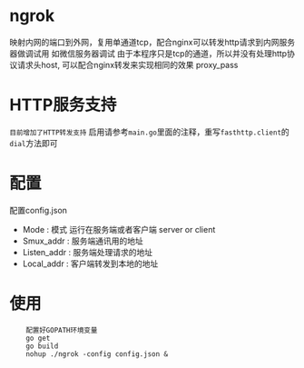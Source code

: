 # ngrok
映射内网的端口到外网，复用单通道tcp，配合nginx可以转发http请求到内网服务器做调试用 如微信服务器调试
由于本程序只是tcp的通道，所以并没有处理http协议请求头host, 可以配合nginx转发来实现相同的效果 proxy_pass


# HTTP服务支持
`目前增加了HTTP转发支持` 启用请参考`main.go`里面的注释，重写`fasthttp.client`的`dial`方法即可

# 配置

配置config.json

- Mode : 模式 运行在服务端或者客户端  server or client
- Smux_addr : 服务端通讯用的地址
- Listen_addr : 服务端处理请求的地址
- Local_addr : 客户端转发到本地的地址

# 使用

```
    配置好GOPATH环境变量
    go get
	go build
	nohup ./ngrok -config config.json &
```
